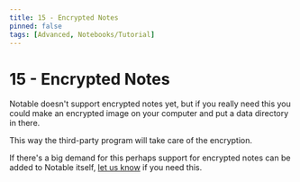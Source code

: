 ```yaml
---
title: 15 - Encrypted Notes
pinned: false
tags: [Advanced, Notebooks/Tutorial]
---
```


# 15 - Encrypted Notes

Notable doesn't support encrypted notes yet, but if you really need this you could make an encrypted image on your computer and put a data directory in there. 

This way the third-party program will take care of the encryption.

If there's a big demand for this perhaps support for encrypted notes can be added to Notable itself, [let us know](https://github.com/fabiospampinato/notable/issues) if you need this.
